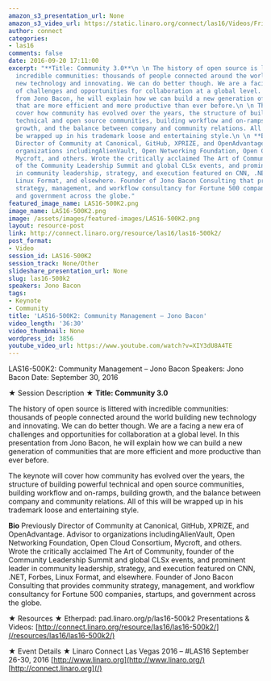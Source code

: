```yaml
---
amazon_s3_presentation_url: None
amazon_s3_video_url: https://static.linaro.org/connect/las16/Videos/Friday/LAS16%20500-k2%20Community%20Management%20%E2%80%93%20Jono%20Bacon.mp4
author: connect
categories:
- las16
comments: false
date: 2016-09-20 17:11:00
excerpt: "**Title: Community 3.0**\n \n The history of open source is littered with
  incredible communities: thousands of people connected around the world building
  new technology and innovating. We can do better though. We are a facing a new era
  of challenges and opportunities for collaboration at a global level. In this presentation
  from Jono Bacon, he will explain how we can build a new generation of communities
  that are more efficient and more productive than ever before.\n \n The keynote will
  cover how community has evolved over the years, the structure of building powerful
  technical and open source communities, building workflow and on-ramps, building
  growth, and the balance between company and community relations. All of this will
  be wrapped up in his trademark loose and entertaining style.\n \n **Bio**\n Previously
  Director of Community at Canonical, GitHub, XPRIZE, and OpenAdvantage. Advisor to
  organizations includingAlienVault, Open Networking Foundation, Open Cloud Consortium,
  Mycroft, and others. Wrote the critically acclaimed The Art of Community, founder
  of the Community Leadership Summit and global CLSx events, and prominent leader
  in community leadership, strategy, and execution featured on CNN, .NET, Forbes,
  Linux Format, and elsewhere. Founder of Jono Bacon Consulting that provides community
  strategy, management, and workflow consultancy for Fortune 500 companies, startups,
  and government across the globe."
featured_image_name: LAS16-500K2.png
image_name: LAS16-500K2.png
image: /assets/images/featured-images/LAS16-500K2.png
layout: resource-post
link: http://connect.linaro.org/resource/las16/las16-500k2/
post_format:
- Video
session_id: LAS16-500K2
session_track: None/Other
slideshare_presentation_url: None
slug: las16-500k2
speakers: Jono Bacon
tags:
- Keynote
- Community
title: 'LAS16-500K2: Community Management – Jono Bacon'
video_length: '36:30'
video_thumbnail: None
wordpress_id: 3856
youtube_video_url: https://www.youtube.com/watch?v=XIY3dU8A4TE
---
```


LAS16-500K2: Community Management – Jono Bacon
Speakers: Jono Bacon
Date: September 30, 2016

★ Session Description ★
**Title: Community 3.0**

The history of open source is littered with incredible communities: thousands of people connected around the world building new technology and innovating. We can do better though. We are a facing a new era of challenges and opportunities for collaboration at a global level. In this presentation from Jono Bacon, he will explain how we can build a new generation of communities that are more efficient and more productive than ever before.

The keynote will cover how community has evolved over the years, the structure of building powerful technical and open source communities, building workflow and on-ramps, building growth, and the balance between company and community relations. All of this will be wrapped up in his trademark loose and entertaining style.

**Bio**
Previously Director of Community at Canonical, GitHub, XPRIZE, and OpenAdvantage. Advisor to organizations includingAlienVault, Open Networking Foundation, Open Cloud Consortium, Mycroft, and others. Wrote the critically acclaimed The Art of Community, founder of the Community Leadership Summit and global CLSx events, and prominent leader in community leadership, strategy, and execution featured on CNN, .NET, Forbes, Linux Format, and elsewhere. Founder of Jono Bacon Consulting that provides community strategy, management, and workflow consultancy for Fortune 500 companies, startups, and government across the globe.

★ Resources ★
Etherpad: pad.linaro.org/p/las16-500k2
Presentations & Videos: [http://connect.linaro.org/resource/las16/las16-500k2/](/resources/las16/las16-500k2/)

★ Event Details ★
Linaro Connect Las Vegas 2016 – #LAS16
September 26-30, 2016
[http://www.linaro.org](http://www.linaro.org/)
[http://connect.linaro.org](/)